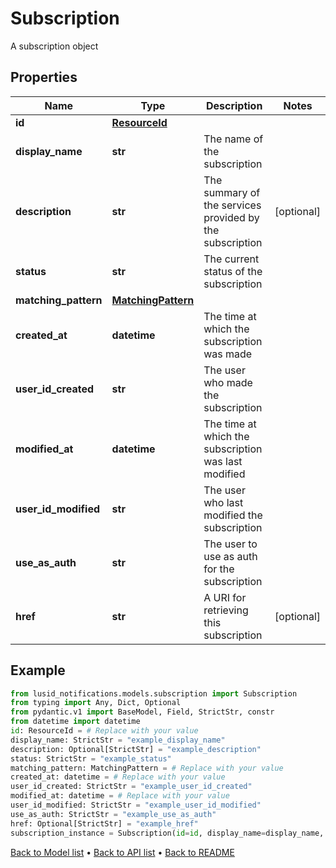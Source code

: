 # Subscription

A subscription object
## Properties
Name | Type | Description | Notes
------------ | ------------- | ------------- | -------------
**id** | [**ResourceId**](ResourceId.md) |  | 
**display_name** | **str** | The name of the subscription | 
**description** | **str** | The summary of the services provided by the subscription | [optional] 
**status** | **str** | The current status of the subscription | 
**matching_pattern** | [**MatchingPattern**](MatchingPattern.md) |  | 
**created_at** | **datetime** | The time at which the subscription was made | 
**user_id_created** | **str** | The user who made the subscription | 
**modified_at** | **datetime** | The time at which the subscription was last modified | 
**user_id_modified** | **str** | The user who last modified the subscription | 
**use_as_auth** | **str** | The user to use as auth for the subscription | 
**href** | **str** | A URI for retrieving this subscription | [optional] 
## Example

```python
from lusid_notifications.models.subscription import Subscription
from typing import Any, Dict, Optional
from pydantic.v1 import BaseModel, Field, StrictStr, constr
from datetime import datetime
id: ResourceId = # Replace with your value
display_name: StrictStr = "example_display_name"
description: Optional[StrictStr] = "example_description"
status: StrictStr = "example_status"
matching_pattern: MatchingPattern = # Replace with your value
created_at: datetime = # Replace with your value
user_id_created: StrictStr = "example_user_id_created"
modified_at: datetime = # Replace with your value
user_id_modified: StrictStr = "example_user_id_modified"
use_as_auth: StrictStr = "example_use_as_auth"
href: Optional[StrictStr] = "example_href"
subscription_instance = Subscription(id=id, display_name=display_name, description=description, status=status, matching_pattern=matching_pattern, created_at=created_at, user_id_created=user_id_created, modified_at=modified_at, user_id_modified=user_id_modified, use_as_auth=use_as_auth, href=href)

```

[Back to Model list](../README.md#documentation-for-models) &#8226; [Back to API list](../README.md#documentation-for-api-endpoints) &#8226; [Back to README](../README.md)

